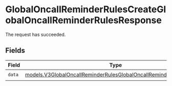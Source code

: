 # GlobalOncallReminderRulesCreateGlobalOncallReminderRulesResponse

The request has succeeded.


## Fields

| Field                                                                                                                                          | Type                                                                                                                                           | Required                                                                                                                                       | Description                                                                                                                                    |
| ---------------------------------------------------------------------------------------------------------------------------------------------- | ---------------------------------------------------------------------------------------------------------------------------------------------- | ---------------------------------------------------------------------------------------------------------------------------------------------- | ---------------------------------------------------------------------------------------------------------------------------------------------- |
| `data`                                                                                                                                         | [models.V3GlobalOncallReminderRulesGlobalOncallReminderRuleResponse](../models/v3globaloncallreminderrulesglobaloncallreminderruleresponse.md) | :heavy_check_mark:                                                                                                                             | N/A                                                                                                                                            |